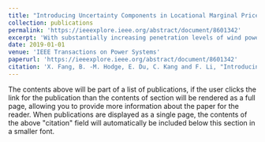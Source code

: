 ```yaml
---
title: "Introducing Uncertainty Components in Locational Marginal Prices for Pricing Wind Power and Load Uncertainties"
collection: publications
permalink: 'https://ieeexplore.ieee.org/abstract/document/8601342'
excerpt: 'With substantially increasing penetration levels of wind power, electric power system flexibility is needed to address the variability and uncertainty of wind power output. Thus, it has become an urgent issue to obtain an optimal tradeoff between economics and reliability, and to price system uncertainties. This paper proposes a new electricity market-clearing mechanism based on locational marginal prices (LMPs) for pricing uncertain generation and load. The uncertainty contained locational marginal price (U-LMP) is derived from a distributionally robust chance-constrained optimal power flow model in which only the first-order and second-order moments of the uncertain sources' probability distribution are needed. Compared with traditional LMPs, the proposed U-LMP formulation includes two new uncertainty components: transmission line overload uncertainty price and generation violation uncertainty price. These LMP uncertainty components are the price signals reflecting the system costs as a result of wind generation and demand uncertainty at different locations. Finally, using parametric case studies, the relationship among uncertainty levels, system generation cost, and LMP uncertainty components are established. Case studies performed on the PJM 5-bus and IEEE 118-bus systems verify the proposed U-LMP method.'
date: 2019-01-01
venue: 'IEEE Transactions on Power Systems'
paperurl: 'https://ieeexplore.ieee.org/abstract/document/8601342'
citation: 'X. Fang, B. -M. Hodge, E. Du, C. Kang and F. Li, "Introducing Uncertainty Components in Locational Marginal Prices for Pricing Wind Power and Load Uncertainties," in IEEE Transactions on Power Systems, vol. 34, no. 3, pp. 2013-2024, May 2019, doi: 10.1109/TPWRS.2018.2881131.'
---
```


The contents above will be part of a list of publications, if the user clicks the link for the publication than the contents of section will be rendered as a full page, allowing you to provide more information about the paper for the reader. When publications are displayed as a single page, the contents of the above "citation" field will automatically be included below this section in a smaller font.
